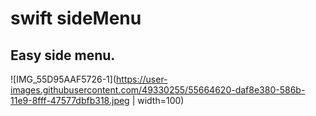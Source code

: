# swift sideMenu

## Easy side menu.

![IMG_55D95AAF5726-1](https://user-images.githubusercontent.com/49330255/55664620-daf8e380-586b-11e9-8fff-47577dbfb318.jpeg | width=100)


